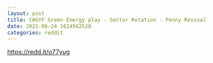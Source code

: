 ```yaml
--- 
layout: post 
title: CWGYF Green Energy play - Sector Rotation - Penny Revival 
date: 2021-06-24 1624562528 
categories: reddit 
--- 
```

https://redd.it/o77yug
